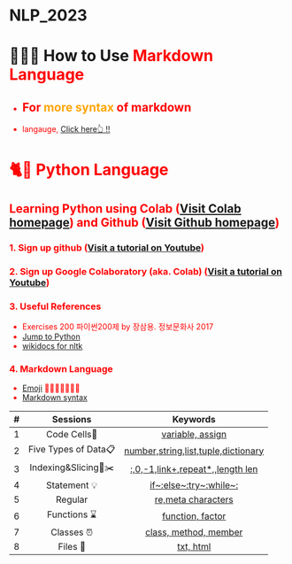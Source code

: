 # NLP_2023

# 🎼🐱🎵  **How to Use <font color = 'red'> Markdown Language**
- ## For <font color = 'orange'>  more syntax </font> of markdown
- langauge, [Click here👆 !!](https://www.markdownguide.org/basic-syntax/)

# 🐈🍊  **Python Language**

## **Learning Python** using **Colab** ([Visit Colab homepage](https://colab.research.google.com/?utm_source=scs-index)) and **Github** ([Visit Github homepage](https://github.com/))

### **1. Sign up github** ([Visit a tutorial on Youtube](https://www.youtube.com/watch?v=c-NikCpec7U))
### **2. Sign up Google Colaboratory** (aka. Colab) ([Visit a tutorial on Youtube](https://www.youtube.com/watch?v=2X_EU18OeYM))

### **3. Useful References**
- Exercises 200 파이썬200제 by 장삼용. 정보문화사 2017
- [Jump to Python](https://wikidocs.net/book/1)
- [wikidocs for nltk](https://wikidocs.net/21667)

### **4. Markdown Language**
* [Emoji](https://gist.github.com/rxaviers/7360908) 🐨🐹🐱🌻🐥🐻🐰
* [Markdown syntax](https://www.markdownguide.org/basic-syntax/)

|#|Sessions|Keywords|
|:-:|:-:|:-:|
|1|Code Cells🐾|[variable, assign](https://github.com/20230212KIM/NLP_2023/blob/main/1_CodeCells_Basic_.ipynb)|
|2|Five Types of Data📋|[number,string,list,tuple,dictionary](https://github.com/20230212KIM/NLP_2023/blob/main/2_FiveTypesofData.ipynb)|
|3|Indexing&Slicing📌✂️|[:,0,-1,link+,repeat*,,length len](https://github.com/20230212KIM/NLP_2023/blob/main/3_Indexing_Slicing.ipynb)|
|4| Statement 💡|[if~:](https://github.com/20230212KIM/NLP_2023/blob/main/4_1_IfStatement.ipynb)[else~:](https://github.com/20230212KIM/NLP_2023/blob/main/4_2_ForStatement.ipynb)[try~:](https://github.com/20230212KIM/NLP_2023/blob/main/4_3_tryExceptElse_Statement.ipynb)[while~:](https://github.com/20230212KIM/NLP_2023/blob/main/4_4_WhileStatementwContinueBreak.ipynb)|
|5| Regular |[re,meta characters](https://github.com/20230212KIM/NLP_2023/blob/main/5_RegularExpression_Revised.ipynb)|
|6| Functions ⌛ |[function, factor](https://github.com/20230212KIM/NLP_2023/blob/main/6_DefiningFunctions.ipynb)|
|7| Classes ⏰ |[class, method, member](https://github.com/20230212KIM/NLP_2023/blob/main/7_Class_Method_Member_Object.ipynb)|
|8| Files 💾 |[txt, html](https://github.com/20230212KIM/NLP_2023/blob/main/8_ReadTxtFilesImportingfrom_html.ipynb)|
